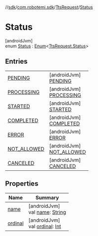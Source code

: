 //[sdk](../../../../index.md)/[com.robotemi.sdk](../../index.md)/[TtsRequest](../index.md)/[Status](index.md)

# Status

[androidJvm]\
enum [Status](index.md) : [Enum](https://kotlinlang.org/api/latest/jvm/stdlib/kotlin/-enum/index.html)&lt;[TtsRequest.Status](index.md)&gt;

## Entries

| | |
|---|---|
| [PENDING](-p-e-n-d-i-n-g/index.md) | [androidJvm]<br>[PENDING](-p-e-n-d-i-n-g/index.md) |
| [PROCESSING](-p-r-o-c-e-s-s-i-n-g/index.md) | [androidJvm]<br>[PROCESSING](-p-r-o-c-e-s-s-i-n-g/index.md) |
| [STARTED](-s-t-a-r-t-e-d/index.md) | [androidJvm]<br>[STARTED](-s-t-a-r-t-e-d/index.md) |
| [COMPLETED](-c-o-m-p-l-e-t-e-d/index.md) | [androidJvm]<br>[COMPLETED](-c-o-m-p-l-e-t-e-d/index.md) |
| [ERROR](-e-r-r-o-r/index.md) | [androidJvm]<br>[ERROR](-e-r-r-o-r/index.md) |
| [NOT_ALLOWED](-n-o-t_-a-l-l-o-w-e-d/index.md) | [androidJvm]<br>[NOT_ALLOWED](-n-o-t_-a-l-l-o-w-e-d/index.md) |
| [CANCELED](-c-a-n-c-e-l-e-d/index.md) | [androidJvm]<br>[CANCELED](-c-a-n-c-e-l-e-d/index.md) |

## Properties

| Name | Summary |
|---|---|
| [name](../../../com.robotemi.sdk.permission/-permission/-u-n-k-n-o-w-n/index.md#-372974862%2FProperties%2F462465411) | [androidJvm]<br>val [name](../../../com.robotemi.sdk.permission/-permission/-u-n-k-n-o-w-n/index.md#-372974862%2FProperties%2F462465411): [String](https://kotlinlang.org/api/latest/jvm/stdlib/kotlin/-string/index.html) |
| [ordinal](../../../com.robotemi.sdk.permission/-permission/-u-n-k-n-o-w-n/index.md#-739389684%2FProperties%2F462465411) | [androidJvm]<br>val [ordinal](../../../com.robotemi.sdk.permission/-permission/-u-n-k-n-o-w-n/index.md#-739389684%2FProperties%2F462465411): [Int](https://kotlinlang.org/api/latest/jvm/stdlib/kotlin/-int/index.html) |
